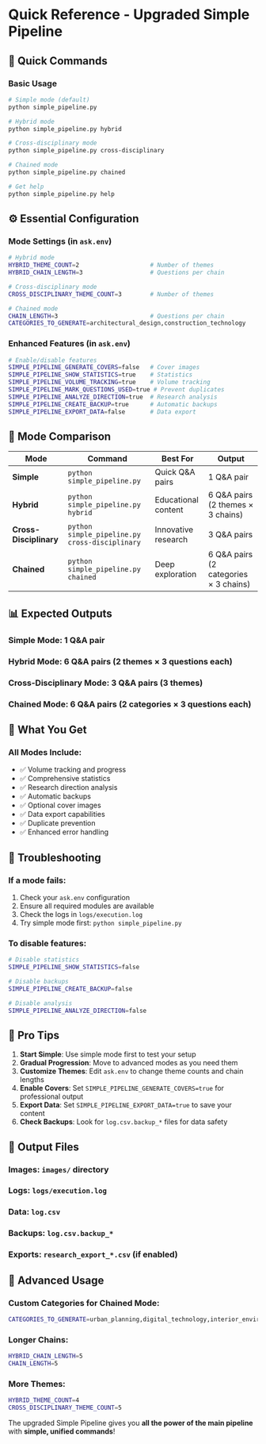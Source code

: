 # Quick Reference - Upgraded Simple Pipeline

## 🚀 Quick Commands

### **Basic Usage**
```bash
# Simple mode (default)
python simple_pipeline.py

# Hybrid mode
python simple_pipeline.py hybrid

# Cross-disciplinary mode
python simple_pipeline.py cross-disciplinary

# Chained mode
python simple_pipeline.py chained

# Get help
python simple_pipeline.py help
```

## ⚙️ Essential Configuration

### **Mode Settings** (in `ask.env`)
```bash
# Hybrid mode
HYBRID_THEME_COUNT=2                    # Number of themes
HYBRID_CHAIN_LENGTH=3                   # Questions per chain

# Cross-disciplinary mode
CROSS_DISCIPLINARY_THEME_COUNT=3        # Number of themes

# Chained mode
CHAIN_LENGTH=3                          # Questions per chain
CATEGORIES_TO_GENERATE=architectural_design,construction_technology
```

### **Enhanced Features** (in `ask.env`)
```bash
# Enable/disable features
SIMPLE_PIPELINE_GENERATE_COVERS=false   # Cover images
SIMPLE_PIPELINE_SHOW_STATISTICS=true    # Statistics
SIMPLE_PIPELINE_VOLUME_TRACKING=true    # Volume tracking
SIMPLE_PIPELINE_MARK_QUESTIONS_USED=true # Prevent duplicates
SIMPLE_PIPELINE_ANALYZE_DIRECTION=true  # Research analysis
SIMPLE_PIPELINE_CREATE_BACKUP=true      # Automatic backups
SIMPLE_PIPELINE_EXPORT_DATA=false       # Data export
```

## 🎯 Mode Comparison

| Mode | Command | Best For | Output |
|------|---------|----------|---------|
| **Simple** | `python simple_pipeline.py` | Quick Q&A pairs | 1 Q&A pair |
| **Hybrid** | `python simple_pipeline.py hybrid` | Educational content | 6 Q&A pairs (2 themes × 3 chains) |
| **Cross-Disciplinary** | `python simple_pipeline.py cross-disciplinary` | Innovative research | 3 Q&A pairs |
| **Chained** | `python simple_pipeline.py chained` | Deep exploration | 6 Q&A pairs (2 categories × 3 chains) |

## 📊 Expected Outputs

### **Simple Mode**: 1 Q&A pair
### **Hybrid Mode**: 6 Q&A pairs (2 themes × 3 questions each)
### **Cross-Disciplinary Mode**: 3 Q&A pairs (3 themes)
### **Chained Mode**: 6 Q&A pairs (2 categories × 3 questions each)

## 🎨 What You Get

### **All Modes Include**:
- ✅ Volume tracking and progress
- ✅ Comprehensive statistics
- ✅ Research direction analysis
- ✅ Automatic backups
- ✅ Optional cover images
- ✅ Data export capabilities
- ✅ Duplicate prevention
- ✅ Enhanced error handling

## 🔧 Troubleshooting

### **If a mode fails**:
1. Check your `ask.env` configuration
2. Ensure all required modules are available
3. Check the logs in `logs/execution.log`
4. Try simple mode first: `python simple_pipeline.py`

### **To disable features**:
```bash
# Disable statistics
SIMPLE_PIPELINE_SHOW_STATISTICS=false

# Disable backups
SIMPLE_PIPELINE_CREATE_BACKUP=false

# Disable analysis
SIMPLE_PIPELINE_ANALYZE_DIRECTION=false
```

## 🎯 Pro Tips

1. **Start Simple**: Use simple mode first to test your setup
2. **Gradual Progression**: Move to advanced modes as you need them
3. **Customize Themes**: Edit `ask.env` to change theme counts and chain lengths
4. **Enable Covers**: Set `SIMPLE_PIPELINE_GENERATE_COVERS=true` for professional output
5. **Export Data**: Set `SIMPLE_PIPELINE_EXPORT_DATA=true` to save your content
6. **Check Backups**: Look for `log.csv.backup_*` files for data safety

## 📁 Output Files

### **Images**: `images/` directory
### **Logs**: `logs/execution.log`
### **Data**: `log.csv`
### **Backups**: `log.csv.backup_*`
### **Exports**: `research_export_*.csv` (if enabled)

## 🚀 Advanced Usage

### **Custom Categories for Chained Mode**:
```bash
CATEGORIES_TO_GENERATE=urban_planning,digital_technology,interior_environments
```

### **Longer Chains**:
```bash
HYBRID_CHAIN_LENGTH=5
CHAIN_LENGTH=5
```

### **More Themes**:
```bash
HYBRID_THEME_COUNT=4
CROSS_DISCIPLINARY_THEME_COUNT=5
```

The upgraded Simple Pipeline gives you **all the power of the main pipeline** with **simple, unified commands**!
